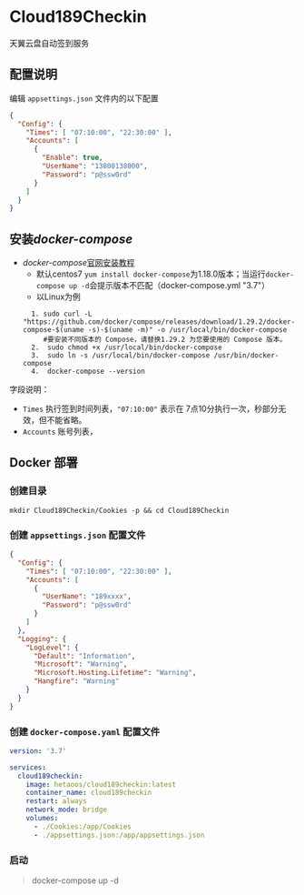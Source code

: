 # Cloud189Checkin
天翼云盘自动签到服务

## 配置说明

编辑 `appsettings.json` 文件内的以下配置
```json
{
  "Config": {
    "Times": [ "07:10:00", "22:30:00" ],
    "Accounts": [
      {
        "Enable": true,
        "UserName": "13800138000",
        "Password": "p@ssw0rd"
      }
    ]
  }
}
```
## 安装*docker-compose*
* *docker-compose*[官网安装教程](https://docs.docker.com/compose/install/#install-compose-on-linux-systems)
  * 默认centos7 `yum install docker-compose`为1.18.0版本；当运行`docker-compose up -d`会提示版本不匹配（docker-compose.yml "3.7"）
  * 以Linux为例
  ```
    1. sudo curl -L "https://github.com/docker/compose/releases/download/1.29.2/docker-compose-$(uname -s)-$(uname -m)" -o /usr/local/bin/docker-compose
       #要安装不同版本的 Compose，请替换1.29.2 为您要使用的 Compose 版本。
    2.  sudo chmod +x /usr/local/bin/docker-compose
    3.  sudo ln -s /usr/local/bin/docker-compose /usr/bin/docker-compose
    4.  docker-compose --version
  ```

字段说明：
- `Times` 执行签到时间列表，`"07:10:00"` 表示在 7点10分执行一次，秒部分无效，但不能省略。
- `Accounts` 账号列表，

## Docker 部署

### 创建目录
```
mkdir Cloud189Checkin/Cookies -p && cd Cloud189Checkin
```

### 创建 `appsettings.json` 配置文件

```json
{
  "Config": {
    "Times": [ "07:10:00", "22:30:00" ],
    "Accounts": [
      {
        "UserName": "189xxxx",
        "Password": "p@ssw0rd"
      }
    ]
  },
  "Logging": {
    "LogLevel": {
      "Default": "Information",
      "Microsoft": "Warning",
      "Microsoft.Hosting.Lifetime": "Warning",
      "Hangfire": "Warning"
    }
  }
}
```

### 创建 `docker-compose.yaml` 配置文件
```yaml
version: '3.7'

services:
  cloud189checkin:
    image: hetaoos/cloud189checkin:latest
    container_name: cloud189checkin
    restart: always
    network_mode: bridge
    volumes:
      - ./Cookies:/app/Cookies
      - ./appsettings.json:/app/appsettings.json
```

### 启动
>docker-compose up -d
